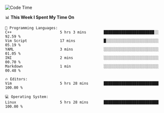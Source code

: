 <!-- [![Top Langs](https://github-readme-stats.vercel.app/api/top-langs/?username=gagahsyuja&theme=dracula&hide_border=true&border_radius=7)](https://github.com/anuraghazra/github-readme-stats) -->

<!--START_SECTION:waka-->
![Code Time](http://img.shields.io/badge/Code%20Time-194%20hrs%2030%20mins-blue)

📊 **This Week I Spent My Time On** 

```text
💬 Programming Languages: 
C++                      5 hrs 3 mins        ███████████████████████░░   92.59 % 
Vim Script               17 mins             █░░░░░░░░░░░░░░░░░░░░░░░░   05.19 % 
YAML                     3 mins              ░░░░░░░░░░░░░░░░░░░░░░░░░   01.05 % 
INI                      2 mins              ░░░░░░░░░░░░░░░░░░░░░░░░░   00.70 % 
Markdown                 1 min               ░░░░░░░░░░░░░░░░░░░░░░░░░   00.48 % 

🔥 Editors: 
Vim                      5 hrs 28 mins       █████████████████████████   100.00 % 

💻 Operating System: 
Linux                    5 hrs 28 mins       █████████████████████████   100.00 % 
```


<!--END_SECTION:waka-->
